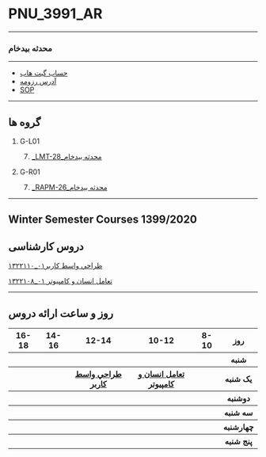 # PNU_3991_AR
----------
### محدثه بيدخام
---
- [حساب گیت هاب](https://github.com/mohadesebidkham)
- [آدرس رزومه](https://mohadesebidkham.github.io/mbidkham/)
- [SOP]()

-------------------
## گروه ها

1. G-L01

   7. [_LMT-28_محدثه بيدخام](https://github.com/AliRazavi-edu/PNU_3991/tree/master/_BSc/UserInterfaceDesgin/07_%D9%85%D8%AD%D8%AF%D8%AB%D9%87%20%D8%A8%D9%8A%D8%AF%D8%AE%D8%A7%D9%85)


2. G-R01
   
   7. [_RAPM-26_محدثه بيدخام](https://github.com/AliRazavi-edu/PNU_3991/tree/master/_BSc/HumanComputerInteraction/07_%D9%85%D8%AD%D8%AF%D8%AB%D9%87%20%D8%A8%D9%8A%D8%AF%D8%AE%D8%A7%D9%85)

   
-----------------



## Winter Semester Courses 1399/2020

## دروس کارشناسی

[۱۳۲۲۱۱۰_۰۱ظراحي واسط كاربر](https://github.com/AliRazavi-edu/PNU_3991/tree/master/_BSc/UserInterfaceDesgin#TOC)

[۱۳۲۲۱۰۸_۰۱ تعامل انسان و كامپيوتر](https://github.com/AliRazavi-edu/PNU_3991/tree/master/_BSc/HumanComputerInteraction#TOC)

-----------------
## روز و ساعت ارائه دروس

<table style="width:100%">
  <tr>
    <th >16-18</th>
    <th >14-16</th>
    <th >12-14</th>
    <th>10-12</th>
    <th>8-10</th>
    <th>روز</th>
   </tr>
  <tr>
    <th ></th>
    <th ></a></th>
    <th ></a></th>
    <th></th>
    <th></th>
    <th>شنبه</th>
  </tr>
   <tr>
    <th ></th>
    <th ></th>

<th><a  href="https://alirazavi-edu.github.io/PNU_3991/_BSc/UserInterfaceDesgin/index.html">طراحي واسط كاربر</a></th>
<th><a href="https://github.com/AliRazavi-edu/PNU_3991/tree/master/_BSc/HumanComputerInteraction">تعامل انسان و كامپيوتر</a></th>
    <th ></th>
    <th>یک شنبه</th>
  </tr>
   <tr>
     <th><a </a> </th>
     <th><a </a></th>
     <th><a </a></th>
     <th><a </a></th>
    <th ></th>   
    <th>دوشنبه</th>
  </tr>
   <tr>
    <th ></th>
  <th ><a</th>
    <th><a</th>
    <th></th>
    <th ></th>
    <th>سه شنبه</th>
  </tr>
   <tr>
    <th ></th>
    <th ></th>
    <th></th>
    <th></th>
     <th ><a </a></th>
    <th>چهارشنبه</th>
  </tr>
   <tr>
    <th ></th>
     <th ><a  </a></th>
     <th ><a </a></th>
     <th><a  </a></th>
    <th><a </a></th>
    <th>پنج شنبه</th>
  </tr>
</table>
